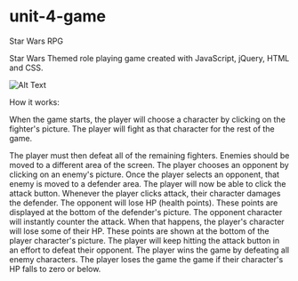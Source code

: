 # unit-4-game 
Star Wars RPG

Star Wars Themed role playing game created with JavaScript, jQuery, HTML and CSS.


![Alt Text](https://mallika1.github.io/unit-4-game/assets/images/sw_image.JPG)

How it works: 

When the game starts, the player will choose a character by clicking on the fighter's picture. The player will fight   as that character for the rest of the game.


The player must then defeat all of the remaining fighters. Enemies should be moved to a different area of the screen.
The player chooses an opponent by clicking on an enemy's picture.
Once the player selects an opponent, that enemy is moved to a defender area.
The player will now be able to click the attack button.
Whenever the player clicks attack, their character damages the defender. The opponent will lose HP (health points). These points are displayed at the bottom of the defender's picture.
The opponent character will instantly counter the attack. When that happens, the player's character will lose some of their HP. These points are shown at the bottom of the player character's picture.
The player will keep hitting the attack button in an effort to defeat their opponent.
The player wins the game by defeating all enemy characters. The player loses the game the game if their character's HP falls to zero or below.



